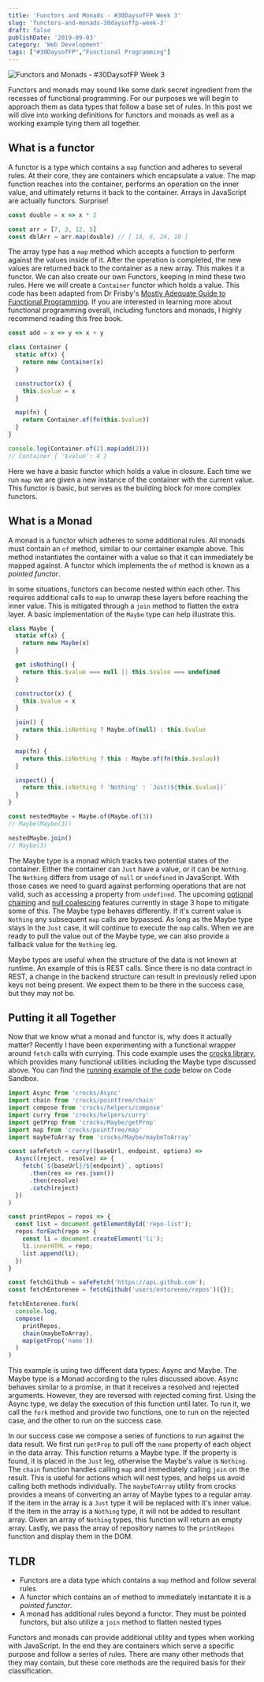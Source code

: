 ```yaml
---
title: 'Functors and Monads - #30DaysofFP Week 3'
slug: 'functors-and-monads-30daysoffp-week-3'
draft: false
publishDate: '2019-09-03'
category: 'Web Development'
tags: ["#30DaysofFP","Functional Programming"]
---
```

![Functors and Monads - #30DaysofFP Week 3](images/abstract-water-rings.jpg#center)

Functors and monads may sound like some dark secret ingredient from the recesses of functional programming. For our purposes we will begin to approach them as data types that follow a base set of rules. In this post we will dive into working definitions for functors and monads as well as a working example tying them all together.

## What is a functor

A functor is a type which contains a `map` function and adheres to several rules. At their core, they are containers which encapsulate a value. The map function reaches into the container, performs an operation on the inner value, and ultimately returns it back to the container. Arrays in JavaScript are actually functors. Surprise!

```javascript
const double = x => x * 2

const arr = [7, 3, 12, 5]
const dblArr = arr.map(double) // [ 14, 6, 24, 10 ]
```

The array type has a `map` method which accepts a function to perform against the values inside of it. After the operation is completed, the new values are returned back to the container as a new array. This makes it a functor. We can also create our own Functors, keeping in mind these two rules. Here we will create a `Container` functor which holds a value. This code has been adapted from Dr Frisby's [Mostly Adequate Guide to Functional Programming](https://mostly-adequate.gitbooks.io/mostly-adequate-guide/). If you are interested in learning more about functional programming overall, including functors and monads, I highly recommend reading this free book.

```javascript
const add = x => y => x + y

class Container {
  static of(x) {
    return new Container(x)
  }

  constructor(x) {
    this.$value = x
  }

  map(fn) {
    return Container.of(fn(this.$value))  
  }
} 

console.log(Container.of(2).map(add(2)))
// Container { '$value': 4 }
```

Here we have a basic functor which holds a value in closure. Each time we run `map` we are given a new instance of the container with the current value. This functor is basic, but serves as the building block for more complex functors.

## What is a Monad

A monad is a functor which adheres to some additional rules. All monads must contain an `of` method, similar to our container example above. This method instantiates the container with a value so that it can immediately be mapped against. A functor which implements the `of` method is known as a *pointed functor*.

In some situations, functors can become nested within each other. This requires additional calls to `map` to unwrap these layers before reaching the inner value. This is mitigated through a `join` method to flatten the extra layer. A basic implementation of the `Maybe` type can help illustrate this.

```javascript
class Maybe {
  static of(x) {
    return new Maybe(x)
  }

  get isNothing() {
    return this.$value === null || this.$value === undefined
  }

  constructor(x) {
    this.$value = x
  }

  join() {
    return this.isNothing ? Maybe.of(null) : this.$value
  }

  map(fn) {
    return this.isNothing ? this : Maybe.of(fn(this.$value))
  }

  inspect() {
    return this.isNothing ? 'Nothing' : `Just(${this.$value})`
  }
}

const nestedMaybe = Maybe.of(Maybe.of(3))
// Maybe(Maybe(3))

nestedMaybe.join()
// Maybe(3)
```

The Maybe type is a monad which tracks two potential states of the container. Either the container can `Just` have a value, or it can be `Nothing`. The `Nothing` differs from usage of `null` or `undefined` in JavaScript. With those cases we need to guard against performing operations that are not valid, such as accessing a property from `undefined`. The upcoming [optional chaining](https://github.com/tc39/proposal-optional-chaining) and [null coalescing](https://github.com/tc39/proposal-nullish-coalescing) features currently in stage 3 hope to mitigate some of this. The Maybe type behaves differently. If it's current value is `Nothing` any subsequent `map` calls are bypassed. As long as the Maybe type stays in the `Just` case, it will continue to execute the `map` calls. When we are ready to pull the value out of the Maybe type, we can also provide a fallback value for the `Nothing` leg.

Maybe types are useful when the structure of the data is not known at runtime. An example of this is REST calls. Since there is no data contract in REST, a change in the backend structure can result in previously relied upon keys not being present. We expect them to be there in the success case, but they may not be.

## Putting it all Together

Now that we know what a monad and functor is, why does it actually matter? Recently I have been experimenting with a functional wrapper around `fetch` calls with currying. This code example uses the [crocks library](https://crocks.dev/docs/getting-started.html), which provides many functional utilities including the Maybe type discussed above. You can find the [running example of the code](https://codesandbox.io/s/monad-experimentation-iopyr) below on Code Sandbox.

```javascript
import Async from 'crocks/Async'
import chain from 'crocks/pointfree/chain'
import compose from 'crocks/helpers/compose'
import curry from 'crocks/helpers/curry'
import getProp from 'crocks/Maybe/getProp'
import map from 'crocks/pointfree/map'
import maybeToArray from 'crocks/Maybe/maybeToArray'

const safeFetch = curry((baseUrl, endpoint, options) =>
  Async((reject, resolve) => {
    fetch(`${baseUrl}/${endpoint}`, options)
      .then(res => res.json())
      .then(resolve)
      .catch(reject)
  })
)

const printRepos = repos => {
  const list = document.getElementById('repo-list');
  repos.forEach(repo => {
    const li = document.createElement('li');
    li.innerHTML = repo;
    list.append(li);
  })
}

const fetchGithub = safeFetch('https://api.github.com');
const fetchEntorenee = fetchGithub('users/entorenee/repos')({});

fetchEntorenee.fork(
  console.log,
  compose(
    printRepos,
    chain(maybeToArray),
    map(getProp('name'))
  )
)
```

This example is using two different data types: Async and Maybe. The Maybe type is a Monad according to the rules discussed above. Async behaves similar to a promise, in that it receives a resolved and rejected arguments. However, they are reversed with rejected coming first. Using the Async type, we delay the execution of this function until later. To run it, we call the `fork` method and provide two functions, one to run on the rejected case, and the other to run on the success case.

In our success case we compose a series of functions to run against the data result. We first run `getProp` to pull off the `name` property of each object in the data array. This function returns a Maybe type. If the property is found, it is placed in the `Just` leg, otherwise the Maybe's value is `Nothing`. The `chain` function handles calling `map` and immediately calling `join` on the result. This is useful for actions which will nest types, and helps us avoid calling both methods individually. The `maybeToArray` utility from crocks provides a means of converting an array of Maybe types to a regular array. If the item in the array is a `Just` type it will be replaced with it's inner value. If the item in the array is a `Nothing` type, it will not be added to resultant array. Given an array of `Nothing` types, this function will return an empty array. Lastly, we pass the array of repository names to the `printRepos` function and display them in the DOM.

## TLDR

- Functors are a data type which contains a `map` method and follow several rules
- A functor which contains an `of` method to immediately instantiate it is a *pointed functor*.
- A monad has additional rules beyond a functor. They must be pointed functors, but also utilize a `join` method to flatten nested types

Functors and monads can provide additional utility and types when working with JavaScript. In the end they are containers which serve a specific purpose and follow a series of rules. There are many other methods that they may contain, but these core methods are the required basis for their classification.
